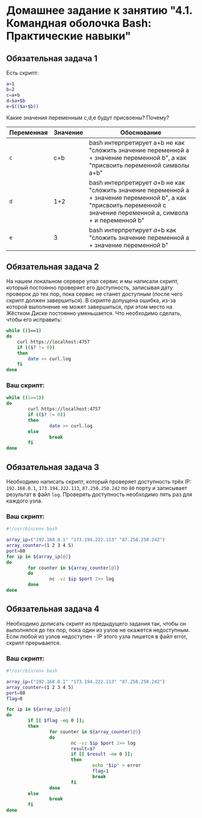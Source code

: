 # Домашнее задание к занятию "4.1. Командная оболочка Bash: Практические навыки"

## Обязательная задача 1

Есть скрипт:
```bash
a=1
b=2
c=a+b
d=$a+$b
e=$(($a+$b))
```

Какие значения переменным c,d,e будут присвоены? Почему?

| Переменная  | Значение | Обоснование |
| ------------- | ------------- | ------------- |
| `c`  | c+b  | bash интерпретирует a+b не как "сложить значение переменной а + значение переменной b", а как "присвоить переменной символы a+b" |
| `d`  | 1+2  | bash интерпретирует $a+$b не как "сложить значение переменной а + значение переменной b", а как "присвоить переменной с значение переменной a, символа + и переменной b" |
| `e`  | 3  | bash интерпретирует $a+$b как "сложить значение переменной а + значение переменной b" |

## Обязательная задача 2
На нашем локальном сервере упал сервис и мы написали скрипт, который постоянно проверяет его доступность, записывая дату проверок до тех пор, пока сервис не станет доступным (после чего скрипт должен завершиться). В скрипте допущена ошибка, из-за которой выполнение не может завершиться, при этом место на Жёстком Диске постоянно уменьшается. Что необходимо сделать, чтобы его исправить:
```bash
while ((1==1)
do
	curl https://localhost:4757
	if (($? != 0))
	then
		date >> curl.log
	fi
done
```

### Ваш скрипт:
```bash
while ((1==1))
do
        curl https://localhost:4757
        if (($? != 0))
        then
                date >> curl.log
        else
                break
        fi
done
```

## Обязательная задача 3
Необходимо написать скрипт, который проверяет доступность трёх IP: `192.168.0.1`, `173.194.222.113`, `87.250.250.242` по `80` порту и записывает результат в файл `log`. Проверять доступность необходимо пять раз для каждого узла.

### Ваш скрипт:
```bash
#!/usr/bin/env bash

array_ip=("192.168.0.1" "173.194.222.113" "87.250.250.242")
array_counter=(1 2 3 4 5)
port=80
for ip in ${array_ip[@]}
do
        for counter in ${array_counter[@]}
        do
                nc -vz $ip $port 2>> log
        done
done
```

## Обязательная задача 4
Необходимо дописать скрипт из предыдущего задания так, чтобы он выполнялся до тех пор, пока один из узлов не окажется недоступным. Если любой из узлов недоступен - IP этого узла пишется в файл error, скрипт прерывается.

### Ваш скрипт:
```bash
#!/usr/bin/env bash

array_ip=("192.168.0.1" "173.194.222.113" "87.250.250.242")
array_counter=(1 2 3 4 5)
port=80
flag=0

for ip in ${array_ip[@]}
do
        if [[ $flag -eq 0 ]];
        then
                for counter in ${array_counter[@]}
                do
                        nc -vz $ip $port 2>> log
                        result=$?
                        if [[ $result -ne 0 ]];
                        then
                                echo "$ip" > error
                                flag=1
                                break
                        fi
                done
        else
                break
        fi
done
```
